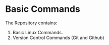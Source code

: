 # Basic Commands
The Repository contains:
  1. Basic Linux Commands.
  2. Version Control Commands (Git and Github)
